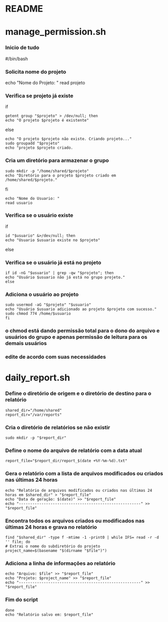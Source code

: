 # README

# manage_permission.sh

### Inicio de tudo

#/bin/bash
### Solicita nome do projeto
echo "Nome do Projeto: "
read projeto

### Verifica se projeto já existe

if

    getent group "$projeto" > /dev/null; then 
    echo "O projeto $projeto é existente"

else
    
    echo "O projeto $projeto não existe. Criando projeto..."
    sudo groupadd "$projeto"
    echo "projeto $projeto criado.
    
### Cria um diretório para armazenar o grupo

    sudo mkdir -p "/home/shared/$projeto"
    echo "Diretório para o projeto $projeto criado em /home/shared/$projeto."
fi

    echo "Nome do Usuario: "
    read usuario

### Verifica se o usuário existe

if    

    id "$usuario" &>/dev/null; then
    echo "Usuario $usuario existe no $projeto"

else

### Verifica se o usuário já está no projeto

    if id -nG "$usuario" | grep -qw "$projeto"; then
    echo "Usuário $usuario não já está no grupo projeto."
    else
    
### Adiciona o usuário ao projeto
    sudo usermod -aG "$projeto" "$usuario"
    echo "Usuário $usuario adicionado ao projeto $projeto com sucesso."
    sudo chmod 774 /home/$usuario
    fi
    
### o chmod está dando permissão total para o dono do arquivo e usuários do grupo e apenas permissão de leitura para os demais usuários 
### edite de acordo com suas necessidades

# daily_report.sh

### Define o diretório de origem e o diretório de destino para o relatório
    shared_dir="/home/shared"
    report_dir="/var/reports"

### Cria o diretório de relatórios se não existir
    sudo mkdir -p "$report_dir"

### Define o nome do arquivo de relatório com a data atual
    report_file="$report_dir/report_$(date +%Y-%m-%d).txt"

### Gera o relatório com a lista de arquivos modificados ou criados nas últimas 24 horas
    echo "Relatório de arquivos modificados ou criados nas últimas 24 horas em $shared_dir" > "$report_file"
    echo "Data de geração: $(date)" >> "$report_file"
    echo "------------------------------------------------------" >> "$report_file"

### Encontra todos os arquivos criados ou modificados nas últimas 24 horas e grava no relatório
    find "$shared_dir" -type f -mtime -1 -print0 | while IFS= read -r -d '' file; do
    # Extrai o nome do subdiretório do projeto
    project_name=$(basename "$(dirname "$file")")
    
### Adiciona a linha de informações ao relatório
    echo "Arquivo: $file" >> "$report_file"
    echo "Projeto: $project_name" >> "$report_file"
    echo "------------------------------------------------------" >> "$report_file"

### Fim do script

    done
    echo "Relatório salvo em: $report_file"



